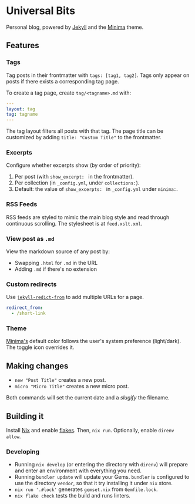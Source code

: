 # Universal Bits

Personal blog, powered by [Jekyll][0] and the [Minima][4] theme.

## Features

### Tags

Tag posts in their frontmatter with `tags: [tag1, tag2]`. Tags only appear on
posts if there exists a corresponding tag page.

To create a tag page, create `tag/<tagname>.md` with:

```yaml
---
layout: tag
tag: tagname
---
```

The tag layout filters all posts with that tag. The page title can be
customized by adding `title: "Custom Title"` to the frontmatter.

### Excerpts

Configure whether excerpts show (by order of priority):

1. Per post (with `show_excerpt: ` in the frontmatter).
1. Per collection (in `_config.yml`, under `collections:`).
1. Default: the value of `show_excerpts: ` in `_config.yml` under `minima:`.

### RSS Feeds

RSS feeds are styled to mimic the main blog style and read through continuous
scrolling. The stylesheet is at `feed.xslt.xml`.

### View post as `.md`

View the markdown source of any post by:

- Swapping `.html` for `.md` in the URL
- Adding `.md` if there's no extension

### Custom redirects

Use [`jekyll-redict-from`][3] to add multiple URLs for a page.

```yaml
redirect_from:
  - /short-link
```

### Theme

[Minima's][4] default color follows the user's system preference (light/dark).
The toggle icon overrides it.

## Making changes

- `new "Post Title"` creates a new post.
- `micro "Micro Title"` creates a new micro post.

Both commands will set the current date and a _slugify_ the filename.

## Building it

Install [Nix][1] and enable [flakes][2]. Then, `nix run`. Optionally, enable
`direnv allow`.

### Developing

- Running `nix develop` (or entering the directory with `direnv`) will prepare
  and enter an environment with everything you need.
- Running `bundler update` will update your Gems. `bundler` is configured to
  use the directory `vendor`, so that it try installing it under `nix` store.
- `nix run '.#lock'` generates `gemset.nix` from `Gemfile.lock`.
- `nix flake check` tests the build and runs linters.

[0]: https://jekyllrb.com
[1]: https://nixos.org
[2]: https://nixos.wiki/wiki/Flakes
[3]: https://github.com/jekyll/jekyll-redirect-from
[4]: https://github.com/jekyll/minima
